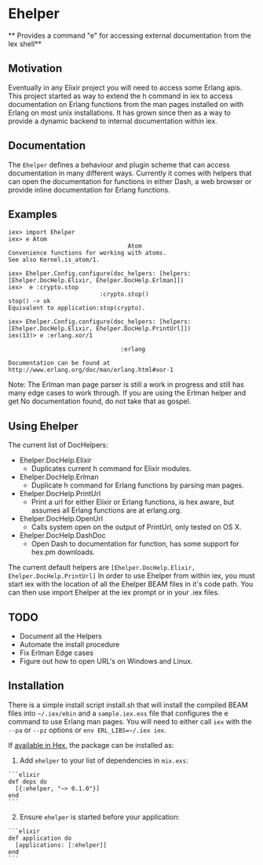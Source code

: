 Ehelper
=============

** Provides a command "e" for accessing external documentation from the Iex shell**

## Motivation

Eventually in any Elixir project you will need to access some Erlang apis.
This project started as way to extend the h command in iex to access
documentation on Erlang functions from the man pages installed on with
Erlang on most unix installations. It has grown since then as a way to
provide a dynamic backend to internal documentation within iex.

## Documentation

The `Ehelper` defines a behaviour and plugin scheme that can
access documentation in many different ways. Currently it comes with
helpers that can open the documentation for functions in either Dash,
a web browser or provide inline documentation for Erlang functions.

## Examples

    iex> import Ehelper
    iex> e Atom
                                      Atom
    Convenience functions for working with atoms.
    See also Kernel.is_atom/1.

    iex> Ehelper.Config.configure(doc_helpers: [helpers: [Ehelper.DocHelp.Elixir, Ehelper.DocHelp.Erlman]])
    iex>  e :crypto.stop
                              :crypto.stop()
    stop() -> ok
    Equivalent to application:stop(crypto).

    iex> Ehelper.Config.configure(doc_helpers: [helpers: [Ehelper.DocHelp.Elixir, Ehelper.DocHelp.PrintUrl]])
    iex(13)> e :erlang.xor/1

                                    :erlang

    Documentation can be found at http://www.erlang.org/doc/man/erlang.html#xor-1

Note: The Erlman man page parser is still a work in progress and still has many edge
cases to work through. If you are using the Erlman helper and get No documentation
found, do not take that as gospel.

## Using Ehelper

The current list of DocHelpers:

  * Ehelper.DocHelp.Elixir
    - Duplicates current h command for Elixir modules.
  * Ehelper.DocHelp.Erlman
    - Duplicate h command for Erlang functions by parsing man pages.
  * Ehelper.DocHelp.PrintUrl
    - Print a url for either Elixir or Erlang functions, is hex aware, but
      assumes all Erlang functions are at erlang.org.
  * Ehelper.DocHelp.OpenUrl
    - Calls system open on the output of PrintUrl, only tested on OS X.
  * Ehelper.DocHelp.DashDoc
    - Open Dash to documentation for function, has some support for hex.pm downloads.

The current default helpers are `[Ehelper.DocHelp.Elixir, Ehelper.DocHelp.PrintUrl]`
In order to use Ehelper from within iex, you must start iex with the location of all
the Ehelper BEAM files in it's code path. You can then use import Ehelper at the
iex prompt or in your .iex files.

## TODO

  * Document all the Helpers
  * Automate the install procedure
  * Fix Erlman Edge cases
  * Figure out how to open URL's on Windows and Linux.

## Installation

There is a simple install script install.sh that will install the compiled BEAM
files into `~/.iex/ebin` and a `sample.iex.exs` file that configures the e command
to use Erlang man pages. You will need to either call `iex` with the `--pa` or `--pz`
options or `env ERL_LIBS=~/.iex iex`.

If [available in Hex](https://hex.pm/docs/publish), the package can be installed as:

  1. Add `ehelper` to your list of dependencies in `mix.exs`:

    ```elixir
    def deps do
      [{:ehelper, "~> 0.1.0"}]
    end
    ```

  2. Ensure `ehelper` is started before your application:

    ```elixir
    def application do
      [applications: [:ehelper]]
    end
    ```
